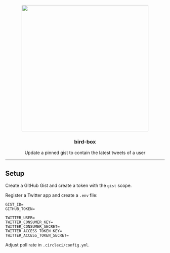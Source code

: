 <p align="center">
  <img width="400" src="https://user-images.githubusercontent.com/4658208/54449507-a5595280-4724-11e9-95ce-ce0817dc7503.png">
  <h3 align="center">bird-box</h3>
  <p align="center">Update a pinned gist to contain the latest tweets of a user</p>
</p>

---

## Setup

Create a GitHub Gist and create a token with the `gist` scope.

Register a Twitter app and create a `.env` file:

```
GIST_ID=
GITHUB_TOKEN=

TWITTER_USER=
TWITTER_CONSUMER_KEY=
TWITTER_CONSUMER_SECRET=
TWITTER_ACCESS_TOKEN_KEY=
TWITTER_ACCESS_TOKEN_SECRET=
```

Adjust poll rate in `.circleci/config.yml`.
